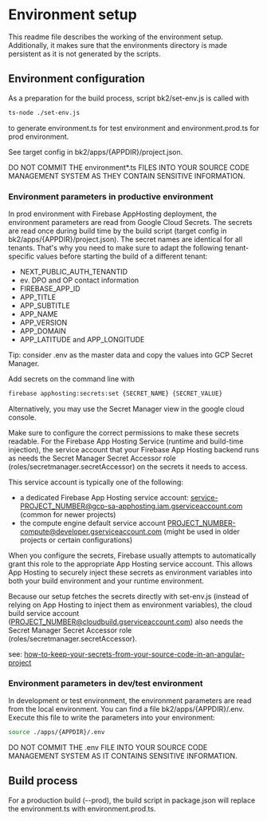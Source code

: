 # Environment setup

This readme file describes the working of the environment setup. 
Additionally, it makes sure that the environments directory is made persistent as it is not generated by the scripts.

## Environment configuration

As a preparation for the build process, script bk2/set-env.js is called with 

```sh
ts-node ./set-env.js
```

to generate environment.ts for test environment and environment.prod.ts for prod environment.

See target config in bk2/apps/{APPDIR}/project.json.

DO NOT COMMIT THE environment*.ts FILES INTO YOUR SOURCE CODE MANAGEMENT SYSTEM AS THEY CONTAIN SENSITIVE INFORMATION.


### Environment parameters in productive environment

In prod environment with Firebase AppHosting deployment, the environment parameters are read from Google Cloud Secrets.
The secrets are read once during build time by the build script (target config in bk2/apps/{APPDIR}/project.json).
The secret names are identical for all tenants. That's why you need to make sure to adapt the following tenant-specific values before starting the build of a different tenant:

- NEXT_PUBLIC_AUTH_TENANTID
- ev. DPO and OP contact information
- FIREBASE_APP_ID
- APP_TITLE
- APP_SUBTITLE
- APP_NAME
- APP_VERSION
- APP_DOMAIN
- APP_LATITUDE and APP_LONGITUDE

Tip: consider .env as the master data and copy the values into GCP Secret Manager.

Add secrets on the command line with 

```sh
firebase apphosting:secrets:set {SECRET_NAME} {SECRET_VALUE}
```

Alternatively, you may use the Secret Manager view in the google cloud console.

Make sure to configure the correct permissions to make these secrets readable.
For the Firebase App Hosting Service (runtime and build-time injection), the service account that your Firebase App Hosting backend runs as needs the Secret Manager Secret Accessor role (roles/secretmanager.secretAccessor) on the secrets it needs to access.

This service account is typically one of the following:
- a dedicated Firebase App Hosting service account: service-PROJECT_NUMBER@gcp-sa-apphosting.iam.gserviceaccount.com (common for newer projects)
- the compute engine default service account PROJECT_NUMBER-compute@developer.gserviceaccount.com (might be used in older projects or certain configurations)

When you configure the secrets, Firebase usually attempts to automatically grant this role to the appropriate App Hosting service account. This allows App Hosting to securely inject these secrets as environment variables into both your build environment and your runtime environment.

Because our setup fetches the secrets directly with set-env.js (instead of relying on App Hosting to inject them as environment variables), the cloud build service account (PROJECT_NUMBER@cloudbuild.gserviceaccount.com) also needs the Secret Manager Secret Accessor role (roles/secretmanager.secretAccessor).

see: [how-to-keep-your-secrets-from-your-source-code-in-an-angular-project](https://pazel.dev/how-to-keep-your-secrets-from-your-source-code-in-an-angular-project)


### Environment parameters in dev/test environment

In development or test environment, the environment parameters are read from the local environment.
You can find a file bk2/apps/{APPDIR}/.env. Execute this file to write the parameters into your environment:

```sh
source ./apps/{APPDIR}/.env
```

DO NOT COMMIT THE .env FILE INTO YOUR SOURCE CODE MANAGEMENT SYSTEM AS IT CONTAINS SENSITIVE INFORMATION.

## Build process

For a production build (--prod), the build script in package.json will replace the environment.ts with environment.prod.ts.

